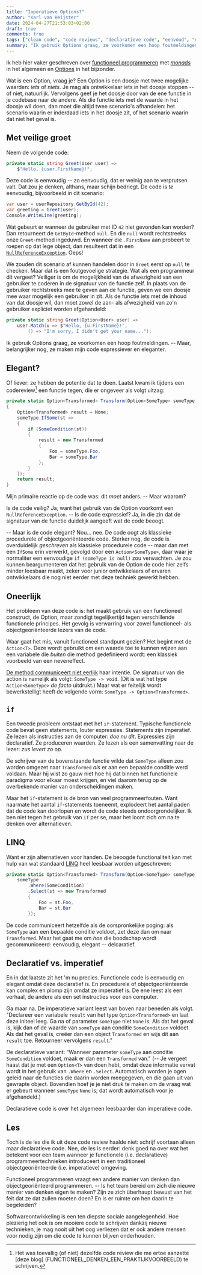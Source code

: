 ```yaml
---
title: "Imperatieve Options?"
author: "Karl van Heijster"
date: 2024-04-27T21:53:03+02:00
draft: true
comments: true
tags: ["clean code", "code reviews", "declaratieve code", "eenvoud", "eerlijke functies", "imperatieve code", "intentie van code", "functioneel programmeren", "leermoment", "monads", "options", "procedureel programmeren", "refactoren", "samenwerking"]
summary: "Ik gebruik Options graag, ze voorkomen een hoop foutmeldingen. Maar, belangrijker nog, ze maken mijn code expressiever en eleganter. Of liever: ze hebben de potentie dat te doen. Laatst kwam ik tijdens een codereview een functie tegen, waarop mijn primaire reactie was: dit *moet* anders. -- Maar waarom?"
---
```


Ik heb hier vaker geschreven over [functioneel programmeren](/tags/functioneel-programmeren/ "Blogs met de tag 'functioneel programmeren'") met [*monads*](/blog/22/12/wat-is-een-monad/ "'Wat is een monad?'") in het algemeen en [Options](/tags/options/ "Blogs met de tag 'options'") in het bijzonder. 


Wat is een Option, vraag je? Een Option is een doosje met twee mogelijke waarden: *iets* of *niets*. Je mag als ontwikkelaar iets in het doosje stoppen -- of niet, natuurlijk. Vervolgens geef je het doosje door van de ene functie in je codebase naar de andere. Als die functie iets met de waarde in het doosje wil doen, dan moet die altijd twee scenario's afhandelen: het scenario waarin er inderdaad iets in het doosje zit, of het scenario waarin dat niet het geval is.


## Met veilige groet


Neem de volgende code:


```cs
private static string Greet(User user) =>
    $"Hello, {user.FirstName}!";
```


Deze code is eenvoudig -- zo eenvoudig, dat er weinig aan te verprutsen valt. Dat zou je denken, althans, maar schijn bedriegt. De code is *te* eenvoudig, bijvoorbeeld in dit scenario:


```cs
var user = userRepository.GetById(42);
var greeting = Greet(user);
Console.WriteLine(greeting);
```


Wat gebeurt er wanneer de gebruiker met ID `42` niet gevonden kan worden? Dan retourneert de `GetById`-method `null`. En die `null` wordt rechtstreeks onze `Greet`-method ingeduwd. En wanneer die `.FirstName` aan probeert te roepen op dat lege object, dan resulteert dat in een [`NullReferenceException`](https://learn.microsoft.com/en-us/dotnet/api/system.nullreferenceexception?view=net-8.0 "'NullReferenceException Class', Microsoft documentatie"). Oeps!


We zouden dit scenario af kunnen handelen door in `Greet` eerst op `null` te checken. Maar dat is een foutgevoelige strategie. Wat als een programmeur dit vergeet? Veiliger is om de mogelijkheid van de afwezigheid van een gebruiker te coderen in de signatuur van de functie zelf. In plaats van de gebruiker rechtstreeks mee te geven aan de functie, geven we een doosje mee waar mogelijk een gebruiker in zit. Als de functie iets met de inhoud van dat doosje wil, dan moet zowel de aan- als afwezigheid van zo'n gebruiker expliciet worden afgehandeld: 


```cs
private static string Greet(Option<User> user) => 
    user.Match(u => $"Hello, {u.FirstName}!",
        () => "I'm sorry, I didn't get your name...");
```


Ik gebruik Options graag, ze voorkomen een hoop foutmeldingen. -- Maar, belangrijker nog, ze maken mijn code expressiever en eleganter.


## Elegant?


Of liever: ze hebben de potentie dat te doen. Laatst kwam ik tijdens een codereview[^1] een functie tegen, die er ongeveer als volgt uitzag:


```cs
private static Option<Transformed> Transform(Option<SomeType> someType)
{
    Option<Transformed> result = None;
    someType.IfSome(st => 
    {
        if (SomeCondition(st))
        {
            result = new Transformed
            {
                Foo = someType.Foo,
                Bar = someType.Bar
            };
        }
    });
    return result;
}
```


Mijn primaire reactie op de code was: dit *moet* anders. -- Maar waarom? 


Is de code veilig? Ja, want het gebruik van de Option voorkomt een `NullReferenceException`. -- Is de code expressief? Ja, in die zin dat de signatuur van de functie duidelijk aangeeft wat de code beoogt. 


-- Maar is de code elegant? Nou... nee. De code oogt als klassieke procedurele of objectgeoriënteerde code. Sterker nog, de code is overduidelijk *geschreven* als klassieke procedurele code -- maar dan met een `IfSome` erin verwerkt, gevolgd door een `Action<SomeType>`, daar waar je normaliter een eenvoudige `if (someType is null)` zou verwachten. Je zou kunnen beargumenteren dat het gebruik van de Option de code hier zelfs minder leesbaar maakt, zeker voor junior ontwikkelaars of ervaren ontwikkelaars die nog niet eerder met deze techniek gewerkt hebben.


## Oneerlijk


Het probleem van deze code is: het maakt gebruik van een functioneel construct, de Option, maar zondigt tegelijkertijd tegen verschillende functionele principes. Het gevolg is verwarring voor zowel functioneel- als objectgeoriënteerde lezers van de code.


Waar gaat het mis, vanuit functioneel standpunt gezien? Het begint met de `Action<T>`. Deze wordt gebruikt om een waarde toe te kunnen wijzen aan een variabele die *buiten* die method gedefinieerd wordt: een klassiek voorbeeld van een neveneffect.


[De method communiceert niet eerlijk](/blog/22/07/wat-zijn-eerlijke-functies/ "'Wat zijn eerlijke functies?'") haar intentie. De signatuur van die action is namelijk als volgt: `SomeType -> void`. (Dit is wat het type `Action<SomeType>` *de facto* uitdrukt.) Maar wat er feitelijk wordt bewerkstelligt heeft de volgende vorm: `SomeType -> Option<Transformed>`.


## `if`


Een tweede probleem ontstaat met het `if`-statement. Typische functionele code bevat geen statements, louter expressies. Statements zijn imperatief. Ze lezen als instructies aan de computer: *doe nu dit*. Expressies zijn declaratief. Ze produceren waarden. Ze lezen als een samenvatting naar de lezer: *zus levert zo op*.


De schrijver van de bovenstaande functie wilde dat `SomeType` alleen zou worden omgezet naar `Transformed` *als* er aan een bepaalde conditie werd voldaan. Maar hij wist zo gauw niet hoe hij dat binnen het functionele paradigma voor elkaar moest krijgen, en viel daarom terug op de overbekende manier van onderscheidingen maken.


Maar het `if`-statement is de bron van veel programmeerfouten. Want naarmate het aantal `if`-statements toeneemt, explodeert het aantal paden dat de code kan doorlopen en wordt de code steeds ondoorgrondelijker. Ik ben niet tegen het gebruik van `if` per se, maar het loont zich om na te denken over alternatieven.


## LINQ


Want er zijn alternatieven voor handen. De beoogde functionaliteit kan met hulp van wat standaard [LINQ](https://learn.microsoft.com/en-us/dotnet/csharp/linq/ "'Language Integrated Query (LINQ)', Microsoft documentatie") heel leesbaar worden uitgeschreven:


```cs
private static Option<Transformed> Transform(Option<SomeType> someType) =>
    someType
        .Where(SomeCondition)
        .Select(st => new Transformed 
        {
            Foo = st.Foo,
            Bar = st.Bar
        });
```


De code communiceert hetzelfde als de oorspronkelijke poging: als `SomeType` aan een bepaalde conditie voldoet, zet deze dan om naar `Transformed`. Maar het gaat me om *hoe* die boodschap wordt gecommuniceerd: eenvoudig, elegant -- delcaratief.


## Declaratief vs. imperatief


En in dat laatste zit het 'm nu precies. Functionele code is eenvoudig en elegant omdat deze declaratief is. En procedurele of objectgeoriënteerde kan complex en plomp zijn omdat ze imperatief is. De ene leest als een verhaal, de andere als een set instructies voor een computer.


Ga maar na. De imperatieve variant leest van boven naar beneden als volgt. "Declareer een variabele `result` van het type `Option<Transformed>` en laat deze initeel leeg. Ga na of parameter `someType` niet `None` is. Als dat het geval is, kijk dan of de waarde van `someType` aan conditie `SomeCondition` voldoet. Als dat het geval is, creëer dan een object `Transformed` en wijs dit aan `result` toe. Retourneer vervolgens `result`."


De declaratieve variant: "Wanneer parameter `someType` aan conditie `SomeCondition` voldoet, maak er dan een `Transformed` van." (-- Je vergeet haast dat je met een `Option<T>` van doen hebt, omdat deze informatie vervat wordt in het gebruik van `.Where` en `.Select`. Automatisch worden je ogen geleid naar de functies die daarin worden meegegeven, en die gaan uit van gewrapte object. Bovendien hoef je je niet druk te maken om de vraag wat er gebeurt wanneer `someType` `None` is; dat wordt automatisch voor je afgehandeld.)


Declaratieve code is over het algemeen leesbaarder dan imperatieve code.


## Les


Toch is de les die ik uit deze code review haalde niet: schrijf voortaan alleen maar declaratieve code. Nee, de les is eerder: denk goed na over wat het betekent voor een team wanneer je functionele (i.e. declaratieve) programmeertechnieken introduceert in een traditioneel objectgeoriënteerde (i.e. imperatieve) omgeving. 


Functioneel programmeren vraagt een andere manier van denken dan objectgeoriënteerd programmeren. -- Is het team bereid om zich die nieuwe manier van denken eigen te maken? Zijn ze zich überhaupt bewust van het feit dat ze dat zullen moeten doen? En is er ruimte om hen daarin te begeleiden?


Softwareontwikkeling is een ten diepste sociale aangelegenheid. Hoe plezierig het ook is om mooiere code te schrijven dankzij nieuwe technieken, je mag nooit uit het oog verliezen dat er ook andere mensen voor nodig zijn om die code te kunnen blijven onderhouden.


[^1]: Het was toevallig (of niet) dezelfde code review die me ertoe aanzette [deze blog] (FUNCTIONEEL_DENKEN_EEN_PRAKTIJKVOORBEELD) te schrijven.
